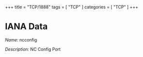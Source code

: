 +++
title = "TCP/1888"
tags = [ "TCP" ]
categories = [ "TCP" ]
+++

# IANA Data

_Name:_ ncconfig

_Description:_ NC Config Port

